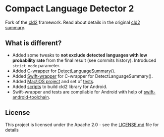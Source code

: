 # Compact Language Detector 2

Fork of the [cld2](https://github.com/CLD2Owners/cld2) framework. Read about details in the original [cld2 summary](https://github.com/CLD2Owners/cld2).

## What is different?

- Added some tweaks to **not exclude detected languages with low probability rate** from the final result (see commits history). Introduced `strict_mode` parameter.  
- Added [C-wrapper](https://github.com/yuryybk/cld2/blob/master/internal/compact_lang_det_c.cc#L13) for [DetectLanguageSummary()](https://github.com/yuryybk/cld2/blob/master/public/compact_lang_det.h#L187).
- Added [Swift-wrapper](https://github.com/yuryybk/cld2/blob/master/mac/cld2/cld2Swift/LanguageDetector.swift#L14) for C-wrapper for DetectLanguageSummary().
- Added [Mac\iOS project](https://github.com/yuryybk/cld2/tree/master/mac/cld2) and set of [tests](https://github.com/yuryybk/cld2/blob/master/mac/cld2/cld2SwiftTests/cld2SwiftTests.swift).
- Added [scripts](https://github.com/yuryybk/cld2/tree/master/android) to build cld2 library for Android.
- Swift-wrapper and tests are compilable for Android with help of [swift-android-toolchain](https://github.com/readdle/swift-android-toolchain).

## License

This project is licensed under the Apache 2.0 - see the [LICENSE.md](LICENSE.md) file for details




